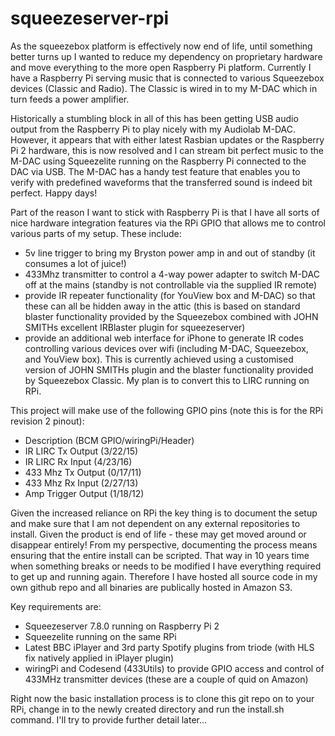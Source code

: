 # squeezeserver-rpi

As the squeezebox platform is effectively now end of life, until something better turns up I wanted to reduce my dependency on proprietary hardware and move everything to the more open Raspberry Pi platform. Currently I have a Raspberry Pi serving music that is connected to various Squeezebox devices (Classic and Radio). The Classic is wired in to my M-DAC which in turn feeds a power amplifier.

Historically a stumbling block in all of this has been getting  USB audio output from the Raspberry Pi to play nicely with my Audiolab M-DAC. However, it appears that with either latest Rasbian updates or the Raspberry Pi 2 hardware, this is now resolved and I can stream bit perfect music to the M-DAC using Squeezelite running on the Raspberry Pi connected to the DAC via USB. The M-DAC has a handy test feature that enables you to verify with predefined waveforms that the transferred sound is indeed bit perfect. Happy days!

Part of the reason I want to stick with Raspberry Pi is that I have all sorts of nice hardware integration features via the RPi GPIO that allows me to control various parts of my setup. These include:

- 5v line trigger to bring my Bryston power amp in and out of standby (it consumes a lot of juice!)
- 433Mhz transmitter to control a 4-way power adapter to switch M-DAC off at the mains (standby is not controllable via the supplied IR remote)
- provide IR repeater functionality (for YouView box and M-DAC) so that these can all be hidden away in the attic (this is based on standard blaster functionality provided by the Squeezebox combined with JOHN SMITHs excellent IRBlaster plugin for squeezeserver)
- provide an additional web interface for iPhone to generate IR codes controlling various devices over wifi (including M-DAC, Squeezebox, and YouView box). This is currently achieved using a customised version of JOHN SMITHs plugin and the blaster functionality provided by Squeezebox Classic. My plan is to convert this to LIRC running on RPi.

This project will make use of the following GPIO pins (note this is for the RPi revision 2 pinout):

- Description       (BCM GPIO/wiringPi/Header)
- IR LIRC Tx Output  (3/22/15)
- IR LIRC Rx Input   (4/23/16)
- 433 Mhz Tx Output  (0/17/11)
- 433 Mhz Rx Input   (2/27/13)
- Amp Trigger Output (1/18/12)

Given the increased reliance on RPi the key thing is to document the setup and make sure that I am not dependent on any external repositories to install. Given the product is end of life - these may get moved around or disappear entirely! From my perspective, documenting the process means ensuring that the entire install can be scripted. That way in 10 years time when something breaks or needs to be modified I have everything required to get up and running again. Therefore I have hosted all source code in my own github repo and all binaries are publically hosted in Amazon S3.

Key requirements are: 
- Squeezeserver 7.8.0 running on Raspberry Pi 2
- Squeezelite running on the same RPi
- Latest BBC iPlayer and 3rd party Spotify plugins from triode (with HLS fix natively applied in iPlayer plugin)
- wiringPi and Codesend (433Utils) to provide GPIO access and control of 433MHz transmitter devices (these are a couple of quid on Amazon)

Right now the basic installation process is to clone this git repo on to your RPi, change in to the newly created directory and run the install.sh command. I'll try to provide further detail later...






